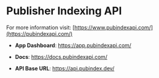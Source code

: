# Publisher Indexing API

For more information visit: [https://www.pubindexapi.com/](https://pubindexapi.com/)

- **App Dashboard**: https://app.pubindexapi.com/

- **Docs**: https://docs.pubindexapi.com/

- **API Base URL**: https://api.pubindex.dev/

